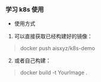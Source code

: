 ### 学习 k8s 使用

* 使用方式

1. 可以直接获取已经构建好的镜像：

> docker push aisxyz/k8s-demo

2. 或者自己构建：

> docker build -t YourImage .
